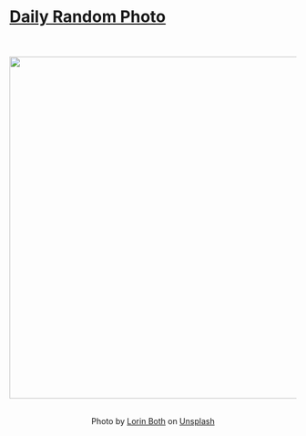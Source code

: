 # [Daily Random Photo](https://www.dailyrandomphoto.com/)

<div align="center">
  <br>
  <br>
  <a href="https://www.dailyrandomphoto.com/p/2024/2024-11-12/"><img src="https://images.unsplash.com/photo-1729180801690-d7db9ea35867?crop=entropy&cs=tinysrgb&fit=max&fm=jpg&ixid=M3w3NzUwOHwwfDF8cmFuZG9tfHx8fHx8fHx8MTczMTM3MTkyNnw&ixlib=rb-4.0.3&q=80&w=1080" width="600px"></a>
  <br>
  <br>
  <p class="has-text-grey">Photo by <a href="https://unsplash.com/@lorinboth?utm_source=Daily%20Random%20Photo&amp;utm_medium=referral" target="_blank" rel="noopener noreferrer">Lorin Both</a> on <a href="https://unsplash.com/photos/a-car-parked-on-the-side-of-a-street-OsH2COfiHP0?utm_source=Daily%20Random%20Photo&amp;utm_medium=referral" target="_blank" rel="noopener noreferrer">Unsplash</a></p>
</div>
